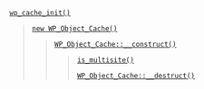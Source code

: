 <p><code><a href="https://developer.wordpress.org/reference/functions/wp_cache_init/">wp_cache_init()</a></code></p>

<blockquote>

 [`new WP_Object_Cache()`](https://developer.wordpress.org/reference/classes/wp_object_cache/)
 
> [`WP_Object_Cache::__construct()`](https://developer.wordpress.org/reference/classes/wp_object_cache/__construct/)
> 
>> [`is_multisite()`](https://developer.wordpress.org/reference/functions/is_multisite/)
>> 
>> [`WP_Object_Cache::__destruct()`](https://developer.wordpress.org/reference/classes/wp_object_cache/__destruct/)

</blockquote>